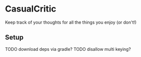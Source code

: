 # CasualCritic

Keep track of your thoughts for all the things you enjoy (or don't!)

## Setup

TODO download deps via gradle?
TODO disallow multi keying?
